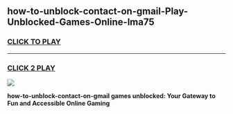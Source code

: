 
## how-to-unblock-contact-on-gmail-Play-Unblocked-Games-Online-lma75
<h3>
<a href="https://premium76.site?title=how-to-unblock-contact-on-gmail&ref=25A">CLICK TO PLAY</a></h3>
<hr>

<h3>
<a href="https://premium76.site?title=how-to-unblock-contact-on-gmail&ref=25A">CLICK 2 PLAY</a>
  
</h3>

<a href="https://premium76.site?title=how-to-unblock-contact-on-gmail&ref=25A"><img src="https://clearcache.store/games.png"></a>


**how-to-unblock-contact-on-gmail games unblocked: Your Gateway to Fun and Accessible Online Gaming**
